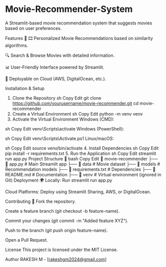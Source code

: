 # Movie-Recommender-System
A Streamlit-based movie recommendation system that suggests movies based on user preferences.

Features 🚀
🎞️ Personalized Movie Recommendations based on similarity algorithms.

🔍 Search & Browse Movies with detailed information.

📊 User-Friendly Interface powered by Streamlit.

📡 Deployable on Cloud (AWS, DigitalOcean, etc.).

Installation & Setup
1. Clone the Repository
sh
Copy
Edit
git clone https://github.com/yourusername/movie-recommender.git
cd movie-recommender
2. Create a Virtual Environment
sh
Copy
Edit
python -m venv venv
3. Activate the Virtual Environment
Windows (CMD):

sh
Copy
Edit
venv\Scripts\activate
Windows (PowerShell):

sh
Copy
Edit
venv\Scripts\Activate.ps1
Linux/macOS:

sh
Copy
Edit
source venv/bin/activate
4. Install Dependencies
sh
Copy
Edit
pip install -r requirements.txt
5. Run the Application
sh
Copy
Edit
streamlit run app.py
Project Structure 📂
bash
Copy
Edit
📂 movie-recommender
 ├── 📄 app.py               # Main Streamlit app
 ├── 📂 data                 # Movie dataset
 ├── 📂 models               # Recommendation models
 ├── 📄 requirements.txt      # Dependencies
 ├── 📄 README.md             # Documentation
 ├── 📂 venv                 # Virtual environment (ignored in Git)
Deployment 🌍
Locally: Run streamlit run app.py

Cloud Platforms: Deploy using Streamlit Sharing, AWS, or DigitalOcean.

Contributing 🤝
Fork the repository.

Create a feature branch (git checkout -b feature-name).

Commit your changes (git commit -m "Added feature XYZ").

Push to the branch (git push origin feature-name).

Open a Pull Request.

License
This project is licensed under the MIT License.

Author
RAKESH M - [rakeshgm2024@gmail.com]
